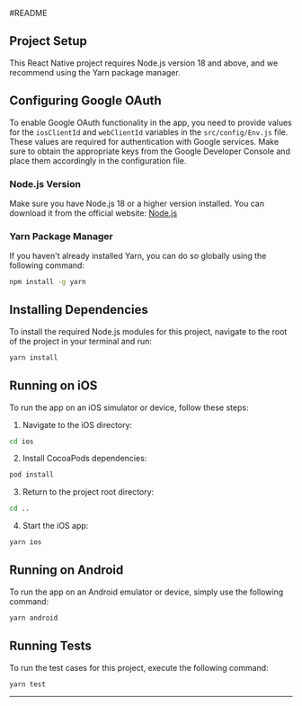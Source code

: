 #README

## Project Setup

This React Native project requires Node.js version 18 and above, and we recommend using the Yarn package manager.

## Configuring Google OAuth

To enable Google OAuth functionality in the app, you need to provide values for the `iosClientId` and `webClientId` variables in the `src/config/Env.js` file. These values are required for authentication with Google services. Make sure to obtain the appropriate keys from the Google Developer Console and place them accordingly in the configuration file.

### Node.js Version

Make sure you have Node.js 18 or a higher version installed. You can download it from the official website: [Node.js](https://nodejs.org/)

### Yarn Package Manager

If you haven't already installed Yarn, you can do so globally using the following command:

```bash
npm install -g yarn
```

## Installing Dependencies

To install the required Node.js modules for this project, navigate to the root of the project in your terminal and run:

```bash
yarn install
```

## Running on iOS

To run the app on an iOS simulator or device, follow these steps:

1. Navigate to the iOS directory:

```bash
cd ios
```

2. Install CocoaPods dependencies:

```bash
pod install
```

3. Return to the project root directory:

```bash
cd ..
```

4. Start the iOS app:

```bash
yarn ios
```

## Running on Android

To run the app on an Android emulator or device, simply use the following command:

```bash
yarn android
```

## Running Tests

To run the test cases for this project, execute the following command:

```bash
yarn test
```

---
